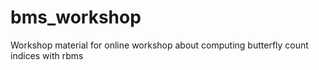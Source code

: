 # bms_workshop
Workshop material for online workshop about computing butterfly count indices with rbms 

